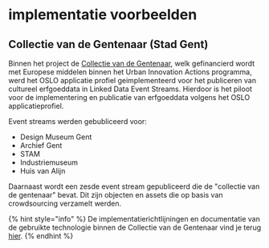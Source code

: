# implementatie voorbeelden

## Collectie van de Gentenaar (Stad Gent)

Binnen het project de [Collectie van de Gentenaar](https://www.collectie.gent/), welk gefinancierd wordt met Europese middelen binnen het Urban Innovation Actions programma, werd het OSLO applicatie profiel geimplementeerd voor het publiceren van cultureel erfgoeddata in Linked Data Event Streams. Hierdoor is het piloot voor de implementering en publicatie van erfgoeddata volgens het OSLO applicatieprofiel.&#x20;

Event streams werden gebubliceerd voor:&#x20;

* Design Museum Gent&#x20;
* Archief Gent&#x20;
* STAM
* Industriemuseum&#x20;
* Huis van Alijn&#x20;

Daarnaast wordt een zesde event stream gepubliceerd die de "collectie van de gentenaar" bevat. Dit zijn objecten en assets die op basis van crowdsourcing verzamelt werden.&#x20;

{% hint style="info" %}
De implementatierichtlijningen en documentatie van de gebruikte technologie binnen de Collectie van de Gentenaar vind je terug [hier](../documentatie-technologie/ldes-linked-data-event-stream/).&#x20;
{% endhint %}
